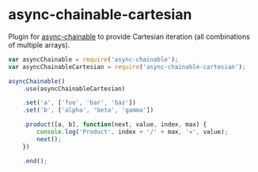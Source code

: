 async-chainable-cartesian
=========================
Plugin for [async-chainable](https://github.com/hash-bang/async-chainable) to provide Cartesian iteration (all combinations of multiple arrays).


```javascript
var asyncChainable = require('async-chainable');
var asyncChainableCartesian = require('async-chainable-cartesian');

asyncChainable()
	.use(asyncChainableCartesian)

	.set('a', ['foo', 'bar', 'baz'])
	.set('b', ['alpha', 'beta', 'gamma'])

	.product([a, b], function(next, value, index, max) {
		console.log('Product', index + '/' + max, '=', value);
		next();
	})

	.end();
```
